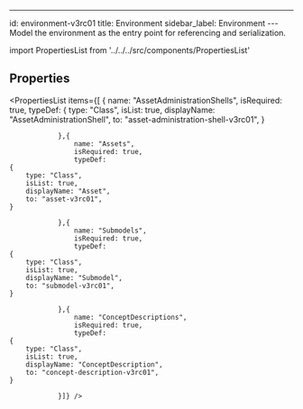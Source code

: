 --- 
id: environment-v3rc01 
title: Environment 
sidebar_label: Environment 
---Model the environment as the entry point for referencing and serialization.

import PropertiesList from '../../../src/components/PropertiesList' 

## Properties 

<PropertiesList items={[ 
{
                    name: "AssetAdministrationShells",
                    isRequired: true,
                    typeDef: 
    {
        type: "Class",
        isList: true,
        displayName: "AssetAdministrationShell",
        to: "asset-administration-shell-v3rc01",
    }
    
                },{
                    name: "Assets",
                    isRequired: true,
                    typeDef: 
    {
        type: "Class",
        isList: true,
        displayName: "Asset",
        to: "asset-v3rc01",
    }
    
                },{
                    name: "Submodels",
                    isRequired: true,
                    typeDef: 
    {
        type: "Class",
        isList: true,
        displayName: "Submodel",
        to: "submodel-v3rc01",
    }
    
                },{
                    name: "ConceptDescriptions",
                    isRequired: true,
                    typeDef: 
    {
        type: "Class",
        isList: true,
        displayName: "ConceptDescription",
        to: "concept-description-v3rc01",
    }
    
                }]} /> 
 
